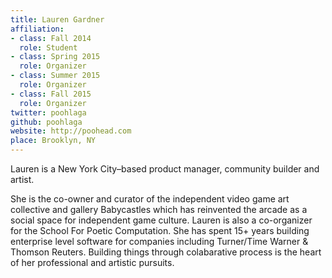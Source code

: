 ```yaml
---
title: Lauren Gardner
affiliation:
- class: Fall 2014
  role: Student
- class: Spring 2015
  role: Organizer
- class: Summer 2015
  role: Organizer
- class: Fall 2015
  role: Organizer
twitter: poohlaga
github: poohlaga
website: http://poohead.com
place: Brooklyn, NY
---
```

Lauren is a New York City–based product manager, community builder and artist.

She is the co-owner and curator of the independent video game art collective and gallery Babycastles which has reinvented the arcade as a social space for independent game culture. Lauren is also a co-organizer for the School For Poetic Computation. She has spent 15+ years building enterprise level software for companies including Turner/Time Warner & Thomson Reuters.
Building things through colabarative process is the heart of her professional and artistic pursuits.
